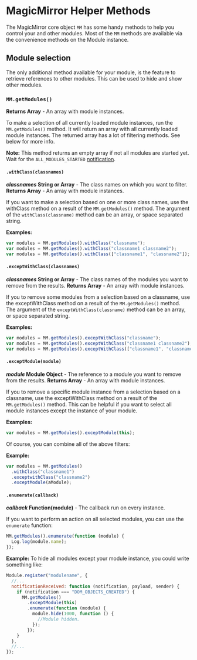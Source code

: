 # MagicMirror Helper Methods

The MagicMirror core object `MM` has some handy methods to help you
control your and other modules. Most of the `MM` methods are available via the
convenience methods on the Module instance.

## Module selection

The only additional method available for your module, is the feature to retrieve
references to other modules. This can be used to hide and show other modules.

### `MM.getModules()`

**Returns Array** - An array with module instances.

To make a selection of all currently loaded module instances, run the
`MM.getModules()` method. It will return an array with all currently loaded
module instances. The returned array has a lot of filtering methods. See below
for more info.

**Note:** This method returns an empty array if not all modules are started yet.
Wait for the `ALL_MODULES_STARTED`
[notification](core-module-file.md#notificationreceived-notification-payload-sender).

#### `.withClass(classnames)`

**_classnames_ String or Array** - The class names on which you want to filter.
**Returns Array** - An array with module instances.

If you want to make a selection based on one or more class names, use the
withClass method on a result of the `MM.getModules()` method. The argument of
the `withClass(classname)` method can be an array, or space separated string.

**Examples:**

```javascript
var modules = MM.getModules().withClass("classname");
var modules = MM.getModules().withClass("classname1 classname2");
var modules = MM.getModules().withClass(["classname1", "classname2"]);
```

#### `.exceptWithClass(classnames)`

**_classnames_ String or Array** - The class names of the modules you want to
remove from the results. **Returns Array** - An array with module instances.

If you to remove some modules from a selection based on a classname, use the
exceptWithClass method on a result of the `MM.getModules()` method. The argument
of the `exceptWithClass(classname)` method can be an array, or space separated
string.

**Examples:**

```javascript
var modules = MM.getModules().exceptWithClass("classname");
var modules = MM.getModules().exceptWithClass("classname1 classname2");
var modules = MM.getModules().exceptWithClass(["classname1", "classname2"]);
```

#### `.exceptModule(module)`

**_module_ Module Object** - The reference to a module you want to remove from
the results. **Returns Array** - An array with module instances.

If you to remove a specific module instance from a selection based on a
classname, use the exceptWithClass method on a result of the `MM.getModules()`
method. This can be helpful if you want to select all module instances except
the instance of your module.

**Examples:**

```javascript
var modules = MM.getModules().exceptModule(this);
```

Of course, you can combine all of the above filters:

**Example:**

```javascript
var modules = MM.getModules()
  .withClass("classname1")
  .exceptwithClass("classname2")
  .exceptModule(aModule);
```

#### `.enumerate(callback)`

**_callback_ Function(module)** - The callback run on every instance.

If you want to perform an action on all selected modules, you can use the
`enumerate` function:

```javascript
MM.getModules().enumerate(function (module) {
  Log.log(module.name);
});
```

**Example:** To hide all modules except your module instance, you could write
something like:

```javascript
Module.register("modulename", {
  //...
  notificationReceived: function (notification, payload, sender) {
    if (notification === "DOM_OBJECTS_CREATED") {
      MM.getModules()
        .exceptModule(this)
        .enumerate(function (module) {
          module.hide(1000, function () {
            //Module hidden.
          });
        });
    }
  },
  //...
});
```
